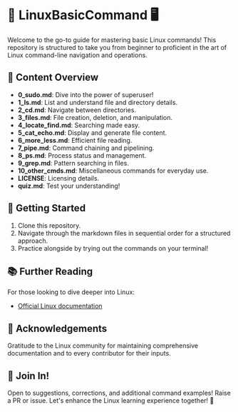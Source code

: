 # 🐧 LinuxBasicCommand 🖥️

Welcome to the go-to guide for mastering basic Linux commands! This repository is structured to take you from beginner to proficient in the art of Linux command-line navigation and operations.

## 📁 Content Overview

- **0_sudo.md**: Dive into the power of superuser!
- **1_ls.md**: List and understand file and directory details.
- **2_cd.md**: Navigate between directories.
- **3_files.md**: File creation, deletion, and manipulation.
- **4_locate_find.md**: Searching made easy.
- **5_cat_echo.md**: Display and generate file content.
- **6_more_less.md**: Efficient file reading.
- **7_pipe.md**: Command chaining and pipelining.
- **8_ps.md**: Process status and management.
- **9_grep.md**: Pattern searching in files.
- **10_other_cmds.md**: Miscellaneous commands for everyday use.
- **LICENSE**: Licensing details.
- **quiz.md**: Test your understanding!

## 🚀 Getting Started

1. Clone this repository.
2. Navigate through the markdown files in sequential order for a structured approach.
3. Practice alongside by trying out the commands on your terminal!

## 📚 Further Reading

For those looking to dive deeper into Linux:
- [Official Linux documentation](link_here)

## 🙏 Acknowledgements

Gratitude to the Linux community for maintaining comprehensive documentation and to every contributor for their inputs.

## 🤝 Join In!

Open to suggestions, corrections, and additional command examples! Raise a PR or issue. Let's enhance the Linux learning experience together! 🎉
